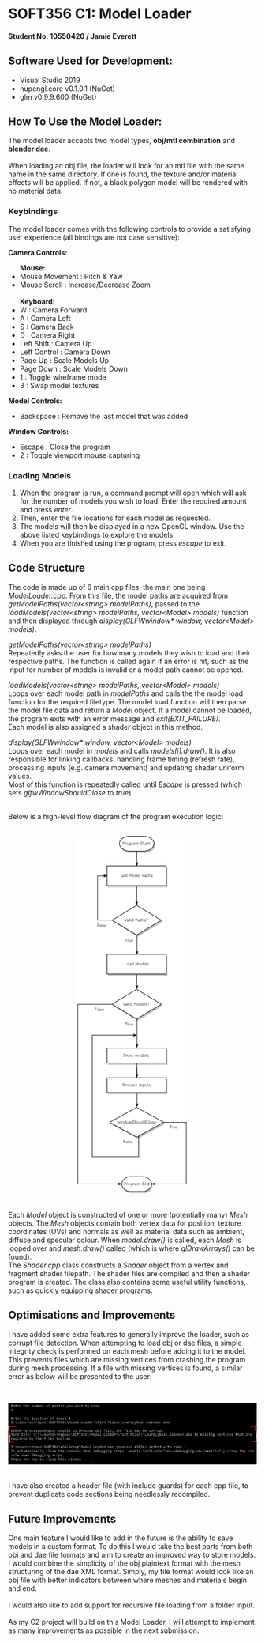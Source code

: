 # SOFT356 C1: Model Loader

#### Student No: 10550420 / Jamie Everett

<!-- Which version Visual Studio, OpenGL/Vulkan -->

## Software Used for Development:

<ul>
    <li>Visual Studio 2019</li>
    <li>nupengl.core v0.1.0.1 (NuGet)</li>
    <li>glm v0.9.9.600 (NuGet)</li>
</ul>

<!-- How do I work it? -->

## How To Use the Model Loader:

The model loader accepts two model types, <b>obj/mtl combination</b> and <b>blender dae</b>.
<br><br>
When loading an obj file, the loader will look for an mtl file with the same name in the same directory. If one is found, the texture and/or material effects will be applied. If not, a black polygon model will be rendered with no material data.

### Keybindings

The model loader comes with the following controls to provide a satisfying user experience (all bindings are not case sensitive):

<b>Camera Controls:</b>

<ul>
    <b>Mouse:</b>
    <li>Mouse Movement : Pitch & Yaw</li>
    <li>Mouse Scroll : Increase/Decrease Zoom</li>
    <br>
    <b>Keyboard:</b>
    <li>W : Camera Forward</li>
    <li>A : Camera Left</li>
    <li>S : Camera Back</li>
    <li>D : Camera Right</li>
    <li>Left Shift : Camera Up</li>
    <li>Left Control : Camera Down</li>
    <li>Page Up : Scale Models Up</li>
    <li>Page Down : Scale Models Down</li>
    <li>1 : Toggle wireframe mode</li>
    <li>3 : Swap model textures</li>
</ul>

<b>Model Controls:</b>

<ul>
    <li>Backspace : Remove the last model that was added</li>
</ul>

<b>Window Controls:</b>

<ul>
    <li>Escape : Close the program</li>
    <li>2 : Toggle viewport mouse capturing</li>
</ul>

### Loading Models

<ol>
    <li>When the program is run, a command prompt will open which will ask for the number of models you wish to load. Enter the required amount and press <i>enter</i>.</li>
    <li>Then, enter the file locations for each model as requested.</li>
    <li>The models will then be displayed in a new OpenGL window. Use the above listed keybindings to explore the models.</li>
    <li>When you are finished using the program, press <i>escape</i> to exit.</li>
</ol>

## Code Structure

The code is made up of 6 main cpp files, the main one being <i>ModelLoader.cpp</i>. From this file, the model paths are acquired from <i>getModelPaths(vector\<string\> modelPaths)</i>, passed to the <i>loadModels(vector\<string\> modelPaths, vector\<Model\> models)</i> function and then displayed through <i>display(GLFWwindow\* window, vector\<Model\> models)</i>.

<i>getModelPaths(vector\<string\> modelPaths)</i>
<br>
Repeatedly asks the user for how many models they wish to load and their respective paths. The function is called again if an error is hit, such as the input for number of models is invalid or a model path cannot be opened.

<i>loadModels(vector\<string\> modelPaths, vector\<Model\> models)</i>
<br>
Loops over each model path in <i>modelPaths</i> and calls the the model load function for the required filetype. The model load function will then parse the model file data and return a <i>Model</i> object. If a model cannot be loaded, the program exits with an error message and <i>exit(EXIT_FAILURE)</i>.
<br>
Each model is also assigned a shader object in this method.

<i>display(GLFWwindow\* window, vector\<Model\> models)</i>
<br>
Loops over each model in <i>models</i> and calls <i>models[i].draw()</i>.
It is also responsible for linking callbacks, handling frame timing (refresh rate), processing inputs (e.g. camera movement) and updating shader uniform values.
<br>
Most of this function is repeatedly called until <i>Escape</i> is pressed (which sets <i>glfwWindowShouldClose</i> to <i>true</i>).

<br>
Below is a high-level flow diagram of the program execution logic:
<br><br>

<p align="center">
    <img src="doc/SOFT356-LogicFlowDiagram.png" title="Logic Flow Diagram" alt="Logic Flow Diagram">
</p>

<br>
Each <i>Model</i> object is constructed of one or more (potentially many) <i>Mesh</i> objects. The <i>Mesh</i> objects contain both vertex data for position, texture coordinates (UVs) and normals as well as material data such as ambient, diffuse and specular colour. When <i>model.draw()</i> is called, each <i>Mesh</i> is looped over and <i>mesh.draw()</i> called (which is where <i>glDrawArrays()</i> can be found).

<br>
The <i>Shader.cpp</i> class constructs a <i>Shader</i> object from a vertex and fragment shader filepath. The shader files are compiled and then a shader program is created. The class also contains some useful utility functions, such as quickly equipping shader programs.

## Optimisations and Improvements

I have added some extra features to generally improve the loader, such as corrupt file detection. When attempting to load obj or dae files, a simple integrity check is performed on each mesh before adding it to the model. This prevents files which are missing vertices from crashing the program during mesh processing. If a file with missing vertices is found, a similar error as below will be presented to the user:

<br>
<p align="center">
    <img src="doc/CorruptFileDetection.png" title="Corrupt File Detection" alt="Corrupt File Detection">
</p>

<br>
I have also created a header file (with include guards) for each cpp file, to prevent duplicate code sections being needlessly recompiled.

## Future Improvements

One main feature I would like to add in the future is the ability to save models in a custom format. To do this I would take the best parts from both obj and dae file formats and aim to create an improved way to store models. I would combine the simplicity of the obj plaintext format with the mesh structuring of the dae XML format. Simply, my file format would look like an obj file with better indicators between where meshes and materials begin and end.
<br><br>
I would also like to add support for recursive file loading from a folder input.
<br><br>
As my C2 project will build on this Model Loader, I will attempt to implement as many improvements as possible in the next submission.
